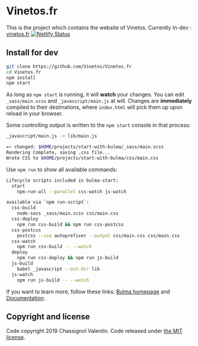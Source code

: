 # Vinetos.fr

This is the project which contains the website of Vinetos. Currently In-dev : [vinetos.fr](https://www.vinetos.fr)
[![Netlify Status](https://api.netlify.com/api/v1/badges/a30eeb29-412a-4f66-91f1-f3be92d33092/deploy-status)](https://app.netlify.com/sites/practical-curie-16b50f/deploys)

## Install for dev

```sh
git clone https://github.com/Vinetos/Vinetos.fr
cd Vinetos.fr
npm install
npm start
```

As long as `npm start` is running, it will **watch** your changes. You can edit `_sass/main.scss` and `_javascript/main.js` at will. Changes are **immediately** compiled to their destinations, where `index.html` will pick them up upon reload in your browser.

Some controlling output is written to the `npm start` console in that process:

```sh
_javascript/main.js -> lib/main.js

=> changed: $HOME/projects/start-with-bulma/_sass/main.scss
Rendering Complete, saving .css file...
Wrote CSS to $HOME/projects/start-with-bulma/css/main.css
```

Use `npm run` to show all available commands:

```sh
Lifecycle scripts included in bulma-start:
  start
    npm-run-all --parallel css-watch js-watch

available via `npm run-script`:
  css-build
    node-sass _sass/main.scss css/main.css
  css-deploy
    npm run css-build && npm run css-postcss
  css-postcss
    postcss --use autoprefixer --output css/main.css css/main.css
  css-watch
    npm run css-build -- --watch
  deploy
    npm run css-deploy && npm run js-build
  js-build
    babel _javascript --out-dir lib
  js-watch
    npm run js-build -- --watch
```

If you want to learn more, follow these links: [Bulma homepage](http://bulma.io) and [Documentation](http://bulma.io/documentation/overview/start/).


## Copyright and license

Code copyright 2019 Chassignol Valentin. Code released under [the MIT license](https://github.com/Vinetos/Vinetos.fr/blob/master/LICENSE).
